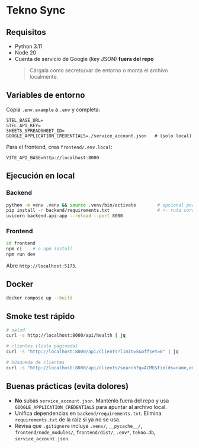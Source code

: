 # Tekno Sync

## Requisitos
- Python 3.11
- Node 20
- Cuenta de servicio de Google (key JSON) **fuera del repo**  
  > Cárgala como secreto/var de entorno o monta el archivo localmente.

## Variables de entorno
Copia `.env.example` a `.env` y completa:
```
STEL_BASE_URL=
STEL_API_KEY=
SHEETS_SPREADSHEET_ID=
GOOGLE_APPLICATION_CREDENTIALS=./service_account.json   # (solo local)
```

Para el frontend, crea `frontend/.env.local`:
```
VITE_API_BASE=http://localhost:8000
```

## Ejecución en local

### Backend
```bash
python -m venv .venv && source .venv/bin/activate        # opcional pero recomendado
pip install -r backend/requirements.txt                  # <- ruta correcta
uvicorn backend.api:app --reload --port 8000
```

### Frontend
```bash
cd frontend
npm ci    # o npm install
npm run dev
```
Abre `http://localhost:5173`.

## Docker
```bash
docker compose up --build
```

## Smoke test rápido
```bash
# salud
curl -s http://localhost:8000/api/health | jq

# clientes (lista paginada)
curl -s "http://localhost:8000/api/clients?limit=5&offset=0" | jq

# búsqueda de clientes
curl -s "http://localhost:8000/api/clients/search?q=ACME&fields=name,email&limit=5&offset=0" | jq
```

## Buenas prácticas (evita dolores)
- **No** subas `service_account.json`. Manténlo fuera del repo y usa `GOOGLE_APPLICATION_CREDENTIALS` para apuntar al archivo local.
- Unifica dependencias en `backend/requirements.txt`. Elimina `requirements.txt` de la raíz si ya no se usa.
- Revisa que `.gitignore` incluya `.venv/`, `__pycache__/`, `frontend/node_modules/`, `frontend/dist/`, `.env*`, `tekno.db`, `service_account.json`.
